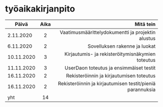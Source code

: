 # **työaikakirjanpito**

 Päivä        | Aika        | Mitä tein                            |
| ------------- |:--------:| ----------------------------------------:|
| 2.11.2020  | 2 | Vaatimusmäärittelydokumentti ja projektin alustus    |
| 6.11.2020 | 2 | Sovelluksen rakenne ja luokat |
| 10.11.2020 | 3 | Kirjautumis- ja rekisteröitymisnäkymien toteutus |
| 11.11.2020 | 3 | UserDaon toteutus ja ensimmäiset testit |
| 16.11.2020 | 2 | Rekisteröinnin ja kirjautumisen toteutus |
| 16.11.2020 | 2 | Rekisteröinnin ja kirjautumisen testit/pieniä parannuksia |
| yht | 14 | |
